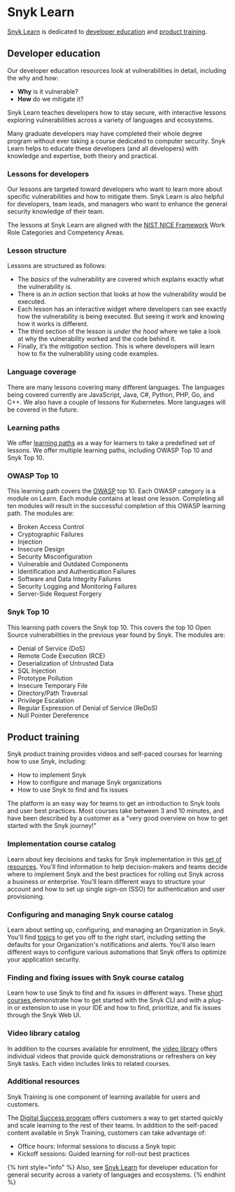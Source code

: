 # Snyk Learn

[Snyk Learn](https://learn.snyk.io) is dedicated to [developer education](snyk-learn.md#developer-education) and [product training](snyk-learn.md#product-training).

## Developer education

Our developer education resources look at vulnerabilities in detail, including the why and how:

* **Why** is it vulnerable?
* **How** do we mitigate it?

Snyk Learn teaches developers how to stay secure, with interactive lessons exploring vulnerabilities across a variety of languages and ecosystems.

Many graduate developers may have completed their whole degree program without ever taking a course dedicated to computer security. Snyk Learn helps to educate these developers (and all developers) with knowledge and expertise, both theory and practical.

### Lessons for developers

Our lessons are targeted toward developers who want to learn more about specific vulnerabilities and how to mitigate them. Snyk Learn is also helpful for developers, team leads, and managers who want to enhance the general security knowledge of their team.

The lessons at Snyk Learn are aligned with the [NIST NICE Framework](https://www.nist.gov/itl/applied-cybersecurity/nice) Work Role Categories and Competency Areas.

### Lesson structure

Lessons are structured as follows:

* The _basics_ of the vulnerability are covered which explains exactly what the vulnerability is.
* There is an _in action_ section that looks at how the vulnerability would be executed.
* Each lesson has an interactive widget where developers can see exactly how the vulnerability is being executed. But seeing it work and knowing how it works is different.
* The third section of the lesson is _under the hood_ where we take a look at why the vulnerability worked and the code behind it.
* Finally, it’s the _mitigation_ section. This is where developers will learn how to fix the vulnerability using code examples.

### Language coverage

There are many lessons covering many different languages. The languages being covered currently are JavaScript, Java, C#, Python, PHP, Go, and C++. We also have a couple of lessons for Kubernetes. More languages will be covered in the future.

### Learning paths

We offer [learning paths](https://learn.snyk.io/learning-paths/) as a way for learners to take a predefined set of lessons. We offer multiple learning paths, including OWASP Top 10 and Snyk Top 10.

### OWASP Top 10

This learning path covers the [OWASP](https://owasp.org/) top 10. Each OWASP category is a module on Learn. Each module contains at least one lesson. Completing all ten modules will result in the successful completion of this OWASP learning path. The modules are:

* Broken Access Control
* Cryptographic Failures
* Injection
* Insecure Design
* Security Misconfiguration
* Vulnerable and Outdated Components
* Identification and Authentication Failures
* Software and Data Integrity Failures
* Security Logging and Monitoring Failures
* Server-Side Request Forgery

### Snyk Top 10

This learning path covers the Snyk top 10. This covers the top 10 Open Source vulnerabilities in the previous year found by Snyk. The modules are:

* Denial of Service (DoS)
* Remote Code Execution (RCE)
* Deserialization of Untrusted Data
* SQL Injection
* Prototype Pollution
* Insecure Temporary File
* Directory/Path Traversal
* Privilege Escalation
* Regular Expression of Denial of Service (ReDoS)
* Null Pointer Dereference

## Product training

Snyk product training provides videos and self-paced courses for learning how to use Snyk, including:

* How to implement Snyk
* How to configure and manage Snyk organizations
* How to use Snyk to find and fix issues

The platform is an easy way for teams to get an introduction to Snyk tools and user best practices. Most courses take between 3 and 10 minutes, and have been described by a customer as a "very good overview on how to get started with the Snyk journey!"

### Implementation course catalog

Learn about key decisions and tasks for Snyk implementation in this [set of resources](https://learn.snyk.io/catalog/product-training/?type=product-training\&format=learning\_path). You'll find information to help decision-makers and teams decide where to implement Snyk and the best practices for rolling out Snyk across a business or enterprise. You'll learn different ways to structure your account and how to set up single sign-on (SSO) for authentication and user provisioning.

### Configuring and managing Snyk course catalog

Learn about setting up, configuring, and managing an Organization in Snyk. You'll find [topics](https://learn.snyk.io/catalog/product-training/?type=product-training\&format=learning\_path) to get you off to the right start, including setting the defaults for your Organization's notifications and alerts. You'll also learn different ways to configure various automations that Snyk offers to optimize your application security.

### Finding and fixing issues with Snyk course catalog

Learn how to use Snyk to find and fix issues in different ways. These [short courses ](https://learn.snyk.io/catalog/product-training/?type=product-training\&format=learning\_path)demonstrate how to get started with the Snyk CLI and with a plug-in or extension to use in your IDE and how to find, prioritize, and fix issues through the Snyk Web UI.

### Video library catalog

In addition to the courses available for enrolment, the [video library](https://learn.dev.snyk.io/catalog/product-training/?type=product-training) offers individual videos that provide quick demonstrations or refreshers on key Snyk tasks. Each video includes links to related courses.

### Additional resources

Snyk Training is one component of learning available for users and customers.

The [Digital Success program](https://snyk.io/digital-customer-success/) offers customers a way to get started quickly and scale learning to the rest of their teams. In addition to the self-paced content available in Snyk Training, customers can take advantage of:

* Office hours: Informal sessions to discuss a Snyk topic
* Kickoff sessions: Guided learning for roll-out best practices

{% hint style="info" %}
Also, see [Snyk Learn](snyk-learn.md) for developer education for general security across a variety of languages and ecosystems.
{% endhint %}
